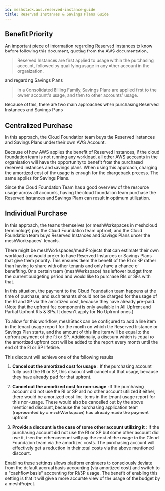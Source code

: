 ```yaml
---
id: meshstack.aws.reserved-instance-guide
title: Reserved Instances & Savings Plans Guide
---
```


## Benefit Priority

An important piece of information regarding Reserved Instances to know before following this document, quoting from the AWS documentation,

> Reserved Instances are first applied to usage within the purchasing account, followed by qualifying usage in any other account in the organization.

and regarding Savings Plans

> In a Consolidated Billing Family, Savings Plans are applied first to the owner account's usage, and then to other accounts' usage.

Because of this, there are two main approaches when purchasing Reserved Instances and Savings Plans

## Centralized Purchase

In this approach, the Cloud Foundation team buys the Reserved Instances and Savings Plans under their own AWS Account.

Because of how AWS applies the benefit of Reserved Instances, if the cloud foundation team is not running any workload, all other AWS accounts in the organisation will have the opportunity to benefit from the purchased reserved instances and savings plans. When using this approach, charging the amortized cost of the usage is enough for the chargeback process. The same applies for Savings Plans.

Since the Cloud Foundation Team has a good overview of the resource usage across all accounts, having the cloud foundation team purchase the Reserved Instances and Savings Plans can result in optimum utilization.

## Individual Purchase

In this approach, the teams themselves (or meshWorkspaces in meshcloud terminology) pay the Cloud Foundation team upfront, and the Cloud Foundation team buys Reserved Instances and Savings Plans under the meshWorkspaces' tenants.

There might be meshWorkspaces/meshProjects that can estimate their own workload and would prefer to have Reserved Instances or Savings Plans that give them priority. This ensures them the benefit of the RI or SP rather than having to share with other tenants and only have a chance of benefiting. Or a certain team (meshWorkspace) has leftover budget from the current budgeting period and would like to purchase RIs or SPs with that.

In this situation, the payment to the Cloud Foundation team happens at the time of purchase, and such tenants should not be charged for the usage of the RI and SP via the amortized cost, because they have already pre-paid. (Note that the upfront fee component is only available in All Upfront and Partial Upfront RIs & SPs. It doesn't apply for No Upfront ones.)

To allow for this workflow, meshStack can be configured to add a line item in the tenant usage report for the month on which the Reserved Instance or Savings Plan starts, and the amount of this line item will be equal to the upfront payment of the RI or SP. Additionally, a discount which is equal to the amortized upfront cost will be added to the report every month until the end of the RI or SP lifetime.

This discount will achieve one of the following results

1. **Cancel out the amortized cost for usage** : If the purchasing account fully used the RI or SP, this discount will cancel out that usage, because they have already paid for that upfront.

2. **Cancel out the amortized cost for non-usage** : If the purchasing account did not use the RI or SP and no other account utilized it either, there would be amortized cost line items in the tenant usage report for this non-usage. These would also be cancelled out by the above mentioned discount, because the purchasing application team (represented by a meshWorkspace) has already made the payment upfront.

3. **Provide a discount in the case of some other account utilizing it** : If the purchasing account did not use the RI or SP but some other account did use it, then the other account will pay the cost of the usage to the Cloud Foundation team via the amortized costs. The purchasing account will effectively get a reduction in their total costs via the above mentioned discount.

Enabling these settings allows platform engineers to consciously deviate from the default accrual basis accounting (via amortized cost) and switch to a "cashflow basis" accounting for RI/SP usage. The benefit of enabling this setting is that it will give a more accurate view of the usage of the budget by a meshProject.
